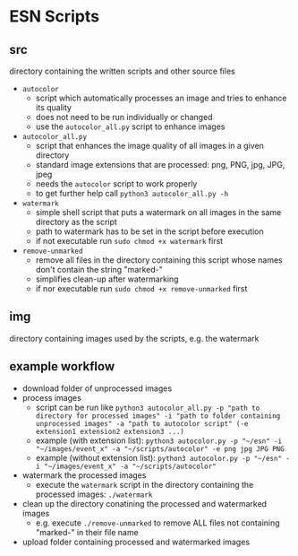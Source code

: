 # ESN Scripts

## src
directory containing the written scripts and other source files
* `autocolor`
    * script which automatically processes an image and tries to enhance its quality
    * does not need to be run individually or changed
    * use the `autocolor_all.py` script to enhance images
* `autocolor_all.py`
    * script that enhances the image quality of all images in a given directory
    * standard image extensions that are processed: png, PNG, jpg, JPG, jpeg
    * needs the `autocolor` script to work properly
    * to get further help call `python3 autocolor_all.py -h`
* `watermark`
    * simple shell script that puts a watermark on all images in the same directory as the script
    * path to watermark has to be set in the script before execution
    * if not executable run `sudo chmod +x watermark` first
* `remove-unmarked`
    * remove all files in the directory containing this script whose names don't contain the string "marked-"
    * simplifies clean-up after watermarking
    * if nor executable run `sudo chmod +x remove-unmarked` first

## img 
directory containing images used by the scripts, e.g. the watermark

## example workflow
* download folder of unprocessed images
* process images
    * script can be run like `python3 autocolor_all.py -p "path to directory for processed images" -i "path to folder containing unprocessed images" -a "path to autocolor script" (-e extension1 extension2 extension3 ...)`
    * example (with extension list): `python3 autocolor.py -p "~/esn" -i "~/images/event_x" -a "~/scripts/autocolor" -e png jpg JPG PNG`
    * example (without extension list): `python3 autocolor.py -p "~/esn" -i "~/images/event_x" -a "~/scripts/autocolor"`
* watermark the processed images
    * execute the `watermark` script in the directory containing the processed images: `./watermark`
* clean up the directory conatining the processed and watermarked images
    * e.g. execute `./remove-unmarked` to remove ALL files not containing "marked-" in their file name
* upload folder containing processed and watermarked images